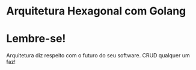 # Arquitetura Hexagonal com Golang

# Lembre-se!
Arquitetura diz respeito com o futuro do seu software. CRUD qualquer um faz!